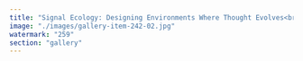 ```yaml
---
title: "Signal Ecology: Designing Environments Where Thought Evolves<br /><br />Resonance is not enough. Memory is not enough. The real threshold is evolution.<br /><br />Because even the most coherent signal degrades if it cannot adapt.<br /><br />This is where signal ecology begins: not as communication, but as an environmental design problem.<br /><br />We must ask: How do we build systems where cognition not only persists — but learns? How do we shape fields that select for higher-order thought?<br /><br />> Ethereum Foundation Ethereum provides the substrate. > Eigen Labs EigenLayer provides the re-staking logic. > But ecology emerges when attention loops become adaptive — > not just validated, but evolved.<br /><br />Signal ecology is more than protocol. It’s how mental environments metabolize noise into insight. How ideas cross-pollinate. How memory fertilizes emergence.<br /><br />Not a network. A biome. Where thought self-curates.<br /><br />This is the next phase. Not preserving signal. Breeding it."
image: "./images/gallery-item-242-02.jpg"
watermark: "259"
section: "gallery"
---
```

